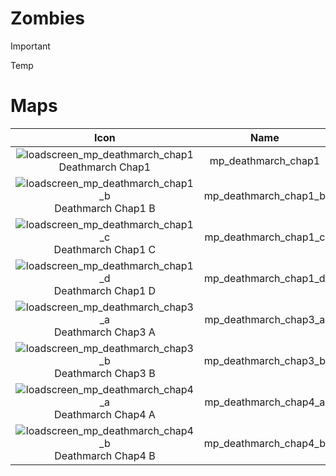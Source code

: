 # Zombies

> [!IMPORTANT]
> 
> Temp

# Maps

| Icon | Name | 
| :--: | :--: | 
![loadscreen_mp_deathmarch_chap1](https://github.com/user-attachments/assets/96299853-9ae4-42ad-a71a-56ee099d197d)<br> Deathmarch Chap1 | mp_deathmarch_chap1 |
![loadscreen_mp_deathmarch_chap1_b](https://github.com/user-attachments/assets/f9e9f231-5cc6-4d8e-9569-0bcd2bce44ba)<br> Deathmarch Chap1 B | mp_deathmarch_chap1_b |
![loadscreen_mp_deathmarch_chap1_c](https://github.com/user-attachments/assets/34f69f6e-a9a5-4438-b938-17fbc1eb6ea6)<br> Deathmarch Chap1 C | mp_deathmarch_chap1_c |
![loadscreen_mp_deathmarch_chap1_d](https://github.com/user-attachments/assets/88d0f47d-8c2a-4eab-874b-ae117d7aac3c)<br> Deathmarch Chap1 D | mp_deathmarch_chap1_d |
![loadscreen_mp_deathmarch_chap3_a](https://github.com/user-attachments/assets/21e9a454-4d40-4d95-97d7-26f3b386791e)<br> Deathmarch Chap3 A | mp_deathmarch_chap3_a |
![loadscreen_mp_deathmarch_chap3_b](https://github.com/user-attachments/assets/b8b9f9bb-baab-4568-b4e8-c51a10c592b2)<br> Deathmarch Chap3 B | mp_deathmarch_chap3_b |
![loadscreen_mp_deathmarch_chap4_a](https://github.com/user-attachments/assets/5df947f7-e7ff-4e4a-aac8-35c012a584ba)<br> Deathmarch Chap4 A | mp_deathmarch_chap4_a |
![loadscreen_mp_deathmarch_chap4_b](https://github.com/user-attachments/assets/a42f04db-3035-42bc-984e-077939981d2a)<br> Deathmarch Chap4 B | mp_deathmarch_chap4_b |

